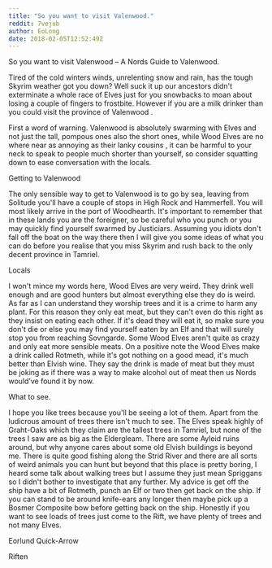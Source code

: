```yaml
---
title: "So you want to visit Valenwood."
reddit: 7vejub
author: EoLong
date: 2018-02-05T12:52:49Z
---
```


So you want to visit Valenwood – A Nords Guide to Valenwood.



Tired of the cold winters winds, unrelenting snow and rain, has the tough Skyrim weather got you down? Well suck it up our ancestors didn't exterminate a whole race of Elves just for you snowbacks to moan about losing a couple of fingers to frostbite. However if you are a milk drinker than you could visit the province of Valenwood .


First a word of warning. Valenwood is absolutely swarming with Elves and not just the tall, pompous ones also the short ones, while Wood Elves are no where near as annoying as their lanky cousins , it can be harmful to your neck to speak to people much shorter than yourself, so consider squatting down to ease conversation with the locals. 


Getting to Valenwood 


The only sensible way to get to Valenwood is to go by sea, leaving from Solitude you'll have a couple of stops in High Rock and Hammerfell. You will most likely arrive in the port of Woodhearth. It's important to remember that in these lands you are the foreigner, so be careful who you punch or you may quickly find yourself swarmed by Justiciars. Assuming you idiots don't fall off the boat on the way there then I will give you some ideas of what you can do before you realise that you miss Skyrim and rush back to the only decent province in Tamriel.


Locals 


I won't mince my words here, Wood Elves are very weird. They drink well enough and are good hunters but almost everything else they do is weird. As far as I can understand they worship trees and it is a crime to harm any plant. For this reason they only eat meat, but they can't even do this right as they insist on eating each other. If it's dead they will eat it, so make sure you don't die or else you may find yourself eaten by an Elf and that will surely stop you from reaching Sovngarde. Some Wood Elves aren't quite as crazy and only eat more sensible meats. On a positive note the Wood Elves make a drink called Rotmeth, while it's got nothing on a good mead, it's much better than Elvish wine. They say the drink is made of meat but they must be joking as if there was a way to make alcohol out of meat then us Nords would’ve found it by now. 


What to see. 


I hope you like trees because you'll be seeing a lot of them. Apart from the ludicrous amount of trees there isn't much to see. The Elves speak highly of Graht-Oaks which they claim are the tallest trees in Tamriel, but none of the trees I saw are as big as the Eldergleam. There are some Ayleid ruins around, but why anyone cares about some old Elvish buildings is beyond me. There is quite good fishing along the Strid River and there are all sorts of weird animals you can hunt but beyond that this place is pretty boring, I heard some talk about walking trees but I assume they just mean Spriggans so I didn't bother to investigate that any further. My advice is get off the ship have a bit of Rotmeth, punch an Elf or two then get back on the ship. If you can stand to be around knife-ears any longer then maybe pick up a Bosmer Composite bow before getting back on the ship. Honestly if you want to see loads of trees just come to the Rift, we have plenty of trees and not many Elves.



Eorlund Quick-Arrow 

Riften

